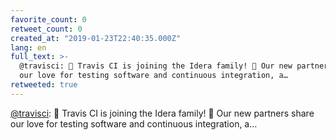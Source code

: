 ```yaml
---
favorite_count: 0
retweet_count: 0
created_at: "2019-01-23T22:40:35.000Z"
lang: en
full_text: >-
  @travisci: 📣 Travis CI is joining the Idera family! 🎉 Our new partners share
  our love for testing software and continuous integration, a…
retweeted: true
---
```


[@travisci](https://twitter.com/travisci): 📣 Travis CI is joining the Idera
family! 🎉 Our new partners share our love for testing software and continuous
integration, a…
